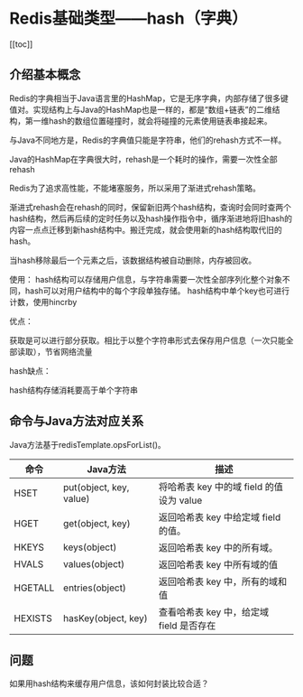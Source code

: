 # Redis基础类型——hash（字典）
[[toc]]

## 介绍基本概念
Redis的字典相当于Java语言里的HashMap，它是无序字典，内部存储了很多键值对。实现结构上与Java的HashMap也是一样的，都是“数组+链表”的二维结构，第一维hash的数组位置碰撞时，就会将碰撞的元素使用链表串接起来。

与Java不同地方是，Redis的字典值只能是字符串，他们的rehash方式不一样。

Java的HashMap在字典很大时，rehash是一个耗时的操作，需要一次性全部rehash

Redis为了追求高性能，不能堵塞服务，所以采用了渐进式rehash策略。

渐进式rehash会在rehash的同时，保留新旧两个hash结构，查询时会同时查两个hash结构，然后再后续的定时任务以及hash操作指令中，循序渐进地将旧hash的内容一点点迁移到新hash结构中。搬迁完成，就会使用新的hash结构取代旧的hash。

当hash移除最后一个元素之后，该数据结构被自动删除，内存被回收。

使用：
hash结构可以存储用户信息，与字符串需要一次性全部序列化整个对象不同，hash可以对用户结构中的每个字段单独存储。
hash结构中单个key也可进行计数，使用hincrby

优点：

获取是可以进行部分获取。相比于以整个字符串形式去保存用户信息（一次只能全部读取），节省网络流量

hash缺点：

hash结构存储消耗要高于单个字符串

## 命令与Java方法对应关系
Java方法基于redisTemplate.opsForList()。

|命令|Java方法|描述|
|--|--|--|
|HSET|put(object, key, value)|将哈希表 key 中的域 field 的值设为 value|
|HGET|get(object, key)|返回哈希表 key 中给定域 field 的值。|
|HKEYS|keys(object)|返回哈希表 key 中的所有域。|
|HVALS|values(object)|返回哈希表 key 中所有域的值|
|HGETALL|entries(object)|返回哈希表 key 中，所有的域和值|
|HEXISTS|hasKey(object, key)|查看哈希表 key 中，给定域 field 是否存在|

## 问题
如果用hash结构来缓存用户信息，该如何封装比较合适？

